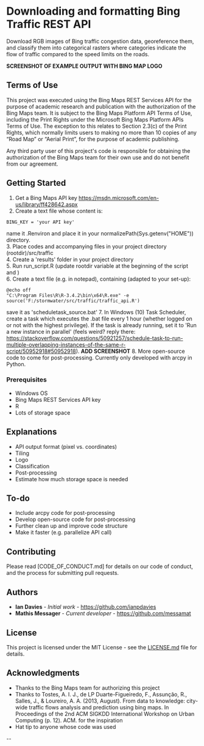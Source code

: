 # Downloading and formatting Bing Traffic REST API

Download RGB images of Bing traffic congestion data, georeference them, and classify them into categorical rasters where categories indicate the flow of traffic compared to the speed limits on the roads. 

**SCREENSHOT OF EXAMPLE OUTPUT WITH BING MAP LOGO**

## Terms of Use
This project was executed using the Bing Maps REST Services API for the purpose of academic research and publication with the authorization of the Bing Maps team. It is subject to the Bing Maps Platform API Terms of Use, including the Print Rights under the Microsoft Bing Maps Platform APIs Terms of Use. The exception to this relates to Section 2.3(c) of the Print Rights, which normally limits users to making no more than 10 copies of any “Road Map” or “Aerial Print”, for the purpose of academic publishing.  

Any third party user of this project's code is responsible for obtaining the authorization of the Bing Maps team for their own use and do not benefit from our agreement.


## Getting Started  
1. Get a Bing Maps API key https://msdn.microsoft.com/en-us/library/ff428642.aspx  
2. Create a text file whose content is: 
```
BING_KEY = 'your API key'
```
name it .Renviron and place it in your normalizePath(Sys.getenv("HOME")) directory.  
3. Place codes and accompanying files in your project directory (rootdir)/src/traffic  
4. Create a 'results' folder in your project directory  
5. Run run_script.R (update rootdir variable at the beginning of the script and )  
6. Create a text file (e.g. in notepad), containing (adapted to your set-up):
```
@echo off
"C:\Program Files\R\R-3.4.2\bin\x64\R.exe" -e source('F:/stormwater/src/traffic/traffic_api.R')
```
save it as 'scheduletask_source.bat'
7. In Windows (10) Task Scheduler, create a task which executes the .bat file every 1 hour (whether logged on or not with the highest privilege). If the task is already running, set it to 'Run a new instance in parallel' (feels weird? reply there: https://stackoverflow.com/questions/50921257/schedule-task-to-run-multiple-overlapping-instances-of-the-same-r-script/50952918#50952918). 
**ADD SCREENSHOT**
8. More open-source code to come for post-processing. Currently only developed with arcpy in Python. 

### Prerequisites

- Windows OS
- Bing Maps REST Services API key
- R
- Lots of storage space

## Explanations
- API output format (pixel vs. coordinates)
- Tiling
- Logo
- Classification
- Post-processing
- Estimate how much storage space is needed

## To-do
- Include arcpy code for post-processing
- Develop open-source code for post-processing
- Further clean up and improve code structure
- Make it faster (e.g. parallelize API call)

## Contributing

Please read [CODE_OF_CONDUCT.md] for details on our code of conduct, and the process for submitting pull requests.

## Authors

* **Ian Davies** - *Initial work* - https://github.com/ianpdavies
* **Mathis Messager** - *Current developer* - https://github.com/messamat

## License

This project is licensed under the MIT License - see the [LICENSE.md](LICENSE.md) file for details.

## Acknowledgments
* Thanks to the Bing Maps team for authorizing this project
* Thanks to Tostes, A. I. J., de LP Duarte-Figueiredo, F., Assunção, R., Salles, J., & Loureiro, A. A. (2013, August). From data to knowledge: city-wide traffic flows analysis and prediction using bing maps. In Proceedings of the 2nd ACM SIGKDD International Workshop on Urban Computing (p. 12). ACM. for the inspiration
* Hat tip to anyone whose code was used


--